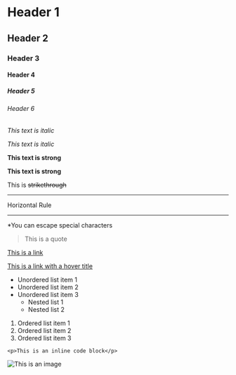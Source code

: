 # Header 1
## Header 2
### Header 3
#### Header 4
##### Header 5
###### Header 6

*This text is italic*

_This text is italic_

**This text is strong**

__This text is strong__

This is ~~strikethrough~~

---
Horizontal Rule
___

\*You can escape special characters

> This is a quote

[This is a link](vincent-sanders.com)

[This is a link with a hover title](vincent-sanders.com "My portfolio")

* Unordered list item 1
* Unordered list item 2
* Unordered list item 3
    * Nested list 1
    * Nested list 2

1. Ordered list item 1
1. Ordered list item 2
1. Ordered list item 3

`<p>This is an inline code block</p>`

![This is an image](https://markdown-here.com/img/icon256.png "Markdown logo")

